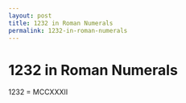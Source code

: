 ```yaml
---
layout: post
title: 1232 in Roman Numerals
permalink: 1232-in-roman-numerals
---
```


# 1232 in Roman Numerals

1232 = MCCXXXII
